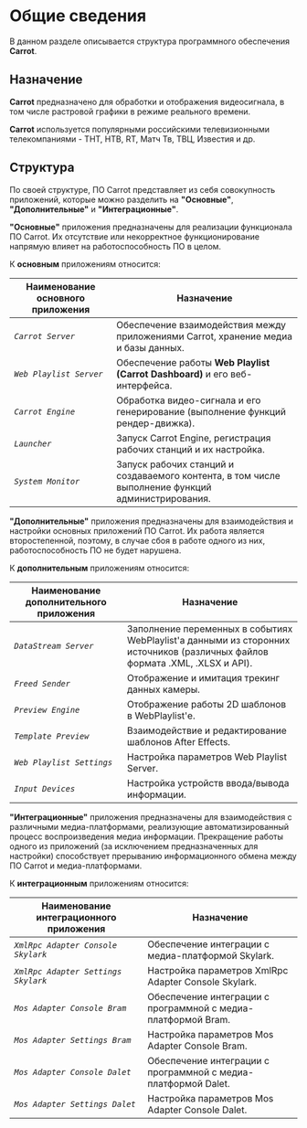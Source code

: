 # Общие сведения

В данном разделе описывается структура программного обеспечения **Carrot**.

## Назначение

**Carrot** предназначено для обработки и отображения видеосигнала, в том числе растровой графики в режиме реального времени. 

**Carrot** используется популярными российскими телевизионными телекомпаниями - ТНТ, НТВ, RT, Матч Тв, ТВЦ, Известия и др.

## Структура

По своей структуре, ПО Carrot представляет из себя совокупность приложений, которые можно разделить на **"Основные"**, **"Дополнительные"** и **"Интеграционные"**.

**"Основные"** приложения предназначены для реализации функционала ПО Carrot. Их отсутствие или некорректное функционирование напрямую влияет на работоспособность ПО в целом. 

К **основным** приложениям относится:

| Наименование основного приложения | Назначение                                                                                        |
| --------------------------------- | ------------------------------------------------------------------------------------------------- |
| *`Carrot Server`*                 | Обеспечение взаимодействия между приложениями Carrot, хранение медиа и базы данных.               |
| *`Web Playlist Server`*           | Обеспечение работы **Web Playlist (Carrot Dashboard)** и его веб-интерфейса.                      |
| *`Carrot Engine`*                 | Обработка видео-сигнала и его генерирование (выполнение функций рендер-движка).                   |
| *`Launcher`*                      | Запуск Carrot Engine, регистрация рабочих станций и их настройка.                                 |
| *`System Monitor`*                | Запуск рабочих станций и создаваемого контента, в том числе выполнение функций администрирования. |

**"Дополнительные"** приложения предназначены для взаимодействия и настройки основных приложений ПО Carrot. Их работа является второстепенной, поэтому, в случае сбоя в работе одного из них, работоспособность ПО не будет нарушена. 

К **дополнительным** приложениям относится:

| Наименование дополнительного приложения | Назначение                                                                                                                   |
| --------------------------------------- | ---------------------------------------------------------------------------------------------------------------------------- |
| *`DataStream Server`*                   | Заполнение переменных в событиях WebPlaylist'а данными из сторонних источников (различных файлов формата .XML, .XLSX и API). |
| *`Freed Sender`*                        | Отображение и имитация трекинг данных камеры.                                                                                |
| *`Preview Engine`*                      | Отображение работы 2D шаблонов в WebPlaylist'е.                                                                              |
| *`Template Preview`*                    | Взаимодействие и редактирование шаблонов After Effects.                                                                      |
| *`Web Playlist Settings`*               | Настройка параметров Web Playlist Server.                                                                                    |
| *`Input Devices`*                       | Настройка устройств ввода/вывода информации.                                                                                 |

**"Интеграционные"** приложения предназначены для взаимодействия с различными медиа-платформами, реализующие автоматизированный процесс воспроизведения медиа информации. Прекращение работы одного из приложений (за исключением предназначенных для настройки) способствует прерыванию информационного обмена между ПО Carrot и медиа-платформами.

К **интеграционным** приложениям относится:

| Наименование интеграционного приложения | Назначение |
|----------------------------------|------------|
|*`XmlRpc Adapter Console Skylark`*|Обеспечение интеграции с медиа-платформой Skylark.|
|*`XmlRpc Adapter Settings Skylark`*|Настройка параметров XmlRpc Adapter Console Skylark.|
|*`Mos Adapter Console Bram`*|Обеспечение интеграции с программной с медиа-платформой Bram.|
|*`Mos Adapter Settings Bram`*|Настройка параметров Mos Adapter Console Bram.|
|*`Mos Adapter Console Dalet`*|Обеспечение интеграции с программной с медиа-платформой Dalet.|
|*`Mos Adapter Settings Dalet`*|Настройка параметров Mos Adapter Console Dalet.|